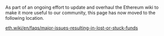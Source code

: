 As part of an ongoing effort to update and overhaul the Ethereum wiki to make it more useful to our community, this page has now moved to the following location.

[eth.wiki/en/faqs/major-issues-resulting-in-lost-or-stuck-funds](https://eth.wiki/en/faqs/major-issues-resulting-in-lost-or-stuck-funds)